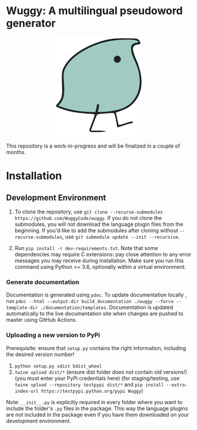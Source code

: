 # Wuggy: A multilingual pseudoword generator

<p align="center">
<img src=https://raw.githubusercontent.com/WuggyCode/wuggy/master/assets/wuggyIcon.jpg alt="Wuggy Logo">
</p>

This repository is a work-in-progress and will be finalized in a couple of months.

# Installation

## Development Environment

1. To clone the repository, use `git clone --recurse-submodules https://github.com/WuggyCode/wuggy`.
   If you do not clone the submodules, you will not download the language plugin files from the beginning.
   If you'd like to add the submodules after cloning without `--recurse-submodules`, use `git submodule update --init --recursive`.

2. Run `pip install -r dev-requirements.txt`. Note that some dependencies may require C extensions: pay close attention to any error messages you may receive during installation.
   Make sure you run this command using Python >= 3.6, optionally within a virtual environment.

### Generate documentation

Documentation is generated using `pdoc`. To update documentation locally , run `pdoc --html --output-dir build_documentation ./wuggy --force --template-dir ./documentation/templates`. Documentation is updated automatically to the live documentation site when changes are pushed to master using GitHub Actions.

### Uploading a new version to PyPi

Prerequisite: ensure that `setup.py` contains the right information, including the desired version number!

1. `python setup.py sdist bdist_wheel`
2. `twine upload dist/*` (ensure dist folder does not contain old versions!) (you must enter your PyPi credentials here)
   (for staging/testing, use `twine upload --repository testpypi dist/*` and `pip install --extra-index-url https://testpypi.python.org/pypi Wuggy`)

Note: `__init__.py` is explicitly required in every folder where you want to include the folder's `.py` files in the package.
This way the language plugins are not included in the package even if you have them downloaded on your development environment.
